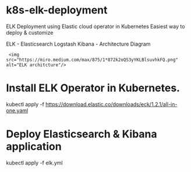# k8s-elk-deployment
ELK Deployment using Elastic cloud operator in Kubernetes
Easiest way to deploy & customize 

ELK - Elasticsearch Logstash Kibana - Architecture Diagram

     <img src="https://miro.medium.com/max/875/1*872k2oQS3yYKLBlsuvhkFQ.png" alt="ELK architcture"/>

# Install ELK Operator in Kubernetes.

kubectl apply -f https://download.elastic.co/downloads/eck/1.2.1/all-in-one.yaml

# Deploy Elasticsearch & Kibana application

kubectl apply -f elk.yml
